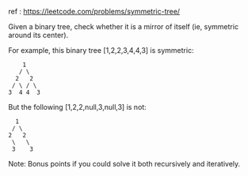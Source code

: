ref : https://leetcode.com/problems/symmetric-tree/


Given a binary tree, check whether it is a mirror of itself (ie, symmetric around its center).

For example, this binary tree [1,2,2,3,4,4,3] is symmetric:

        1
       / \
      2   2
     / \ / \ 
    3  4 4  3
 

But the following [1,2,2,null,3,null,3] is not:

      1
     / \
    2   2
     \   \
     3    3
 

Note:
Bonus points if you could solve it both recursively and iteratively.
